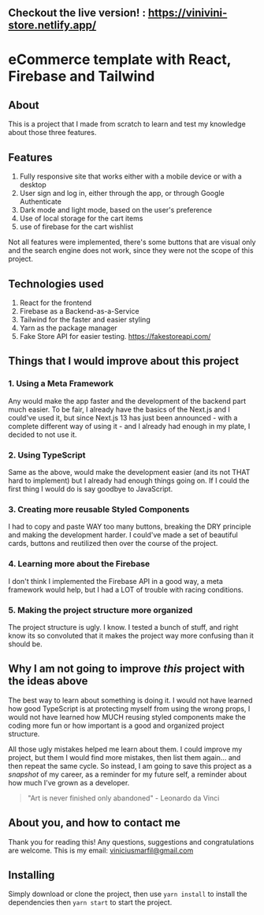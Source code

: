 ## Checkout the live version! : https://vinivini-store.netlify.app/

# eCommerce template with React, Firebase and Tailwind

## About
This is a project that I made from scratch to learn and test my knowledge about those three features.

## Features
1. Fully responsive site that works either with a mobile device or with a desktop
2. User sign and log in, either through the app, or through Google Authenticate
3. Dark mode and light mode, based on the user's preference
4. Use of local storage for the cart items
5. use of firebase for the cart wishlist

Not all features were implemented, there's some buttons that are visual only and the search engine does not work, since they were not the scope of this project.

## Technologies used
1. React for the frontend
2. Firebase as a Backend-as-a-Service
3. Tailwind for the faster and easier styling
4. Yarn as the package manager
5. Fake Store API for easier testing. https://fakestoreapi.com/

## Things that I would improve about this project
### 1. Using a Meta Framework
Any would make the app faster and the development of the backend part much easier. To be fair, I already have the basics of the Next.js and I could've used it, but since Next.js 13 has just been announced - with a complete different way of using it - and I already had enough in my plate, I decided to not use it.

### 2. Using TypeScript
Same as the above, would make the development easier (and its not THAT hard to implement) but I already had enough things going on. If I could the first thing I would do is say goodbye to JavaScript.

### 3. Creating more reusable Styled Components
I had to copy and paste WAY too many buttons, breaking the DRY principle and making the development harder. I could've made a set of beautiful cards, buttons and reutilized then over the course of the project. 

### 4. Learning more about the Firebase
I don't think I implemented the Firebase API in a good way, a meta framework would help, but I had a LOT of trouble with racing conditions. 

### 5. Making the project structure more organized
The project structure is ugly. I know. I tested a bunch of stuff, and right know its so convoluted that it makes the project way more confusing than it should be.

## Why I am not going to improve _this_ project with the ideas above
The best way to learn about something is doing it. I would not have learned how good TypeScript is at protecting myself from using the wrong props, I would not have learned how MUCH reusing styled components make the coding more fun or how important is a good and organized project structure.

All those ugly mistakes helped me learn about them. I could improve my project, but them I would find more mistakes, then list them again... and then repeat the same cycle. So instead, I am going to save this project as a _snapshot_ of my career, as a reminder for my future self, a reminder about how much I've grown as a developer.

>"Art is never finished only abandoned" - Leonardo da Vinci

## About you, and how to contact me
Thank you for reading this!
Any questions, suggestions and congratulations are welcome.
This is my email: viniciusmarfil@gmail.com


## Installing
Simply download or clone the project, then use `yarn install` to install the dependencies then `yarn start` to start the project.
